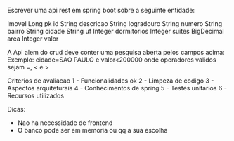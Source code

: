 Escrever uma api rest  em spring boot sobre a seguinte entidade:

Imovel
    Long pk id
    String descricao
    String logradouro
    String numero
    String bairro
    String cidade
    String uf
    Integer dormitorios
    Integer suites
    BigDecimal area
    Integer valor

A Api alem do crud deve conter uma pesquisa aberta pelos campos acima:
    Exemplo: cidade=SAO PAULO e valor<200000
    onde operadores validos sejam =, < e >


Criterios de avaliacao
1 - Funcionalidades ok
2 - Limpeza de codigo
3 - Aspectos arquiteturais
4 - Conhecimentos de spring
5 - Testes unitarios
6 - Recursos utilizados

Dicas:
* Nao ha necessidade de frontend
* O banco pode ser em memoria ou qq a sua escolha

